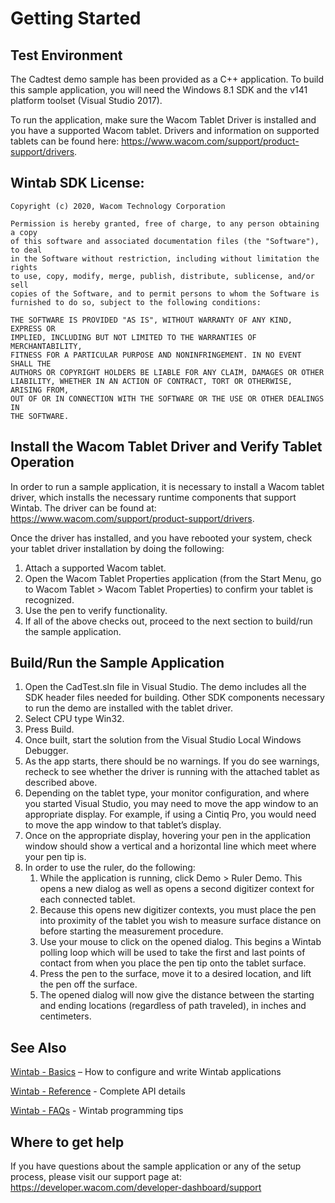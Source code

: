 # Getting Started

## Test Environment
The Cadtest demo sample has been provided as a C++ application. To build this sample application, you will need the Windows 8.1 SDK and the v141 platform toolset (Visual Studio 2017).

To run the application, make sure the Wacom Tablet Driver is installed and you have a supported Wacom tablet. Drivers and information on supported tablets can be found here: https://www.wacom.com/support/product-support/drivers.

## Wintab SDK License:
```
Copyright (c) 2020, Wacom Technology Corporation
   
Permission is hereby granted, free of charge, to any person obtaining a copy
of this software and associated documentation files (the "Software"), to deal
in the Software without restriction, including without limitation the rights
to use, copy, modify, merge, publish, distribute, sublicense, and/or sell
copies of the Software, and to permit persons to whom the Software is
furnished to do so, subject to the following conditions:
   
THE SOFTWARE IS PROVIDED "AS IS", WITHOUT WARRANTY OF ANY KIND, EXPRESS OR
IMPLIED, INCLUDING BUT NOT LIMITED TO THE WARRANTIES OF MERCHANTABILITY,
FITNESS FOR A PARTICULAR PURPOSE AND NONINFRINGEMENT. IN NO EVENT SHALL THE
AUTHORS OR COPYRIGHT HOLDERS BE LIABLE FOR ANY CLAIM, DAMAGES OR OTHER
LIABILITY, WHETHER IN AN ACTION OF CONTRACT, TORT OR OTHERWISE, ARISING FROM,
OUT OF OR IN CONNECTION WITH THE SOFTWARE OR THE USE OR OTHER DEALINGS IN
THE SOFTWARE.
```

## Install the Wacom Tablet Driver and Verify Tablet Operation
In order to run a sample application, it is necessary to install a Wacom tablet driver, which installs the necessary runtime components that support Wintab. The driver can be found at: https://www.wacom.com/support/product-support/drivers.

Once the driver has installed, and you have rebooted your system, check your tablet driver installation by doing the following:

1. Attach a supported Wacom tablet.
1. Open the Wacom Tablet Properties application (from the Start Menu, go to Wacom Tablet > Wacom Tablet Properties) to confirm your tablet is recognized.
1. Use the pen to verify functionality.
1. If all of the above checks out, proceed to the next section to build/run the sample application.

## Build/Run the Sample Application

1. Open the CadTest.sln file in Visual Studio. The demo includes all the SDK header files needed for building. Other SDK components necessary to run the demo are installed with the tablet driver.
1. Select CPU type Win32.
1. Press Build.
1. Once built, start the solution from the Visual Studio Local Windows Debugger.
1. As the app starts, there should be no warnings.  If you do see warnings, recheck to see whether the driver is running with the attached tablet as described above.
1. Depending on the tablet type, your monitor configuration, and where you started Visual Studio, you may need to move the app window to an appropriate display. For example, if using a Cintiq Pro, you would need to move the app window to that tablet’s display.
1. Once on the appropriate display, hovering your pen in the application window should show a vertical and a horizontal line which meet where your pen tip is.
1. In order to use the ruler, do the following:
	1. While the application is running, click Demo > Ruler Demo. This opens a new dialog as well as opens a second digitizer context for each connected tablet.
	1. Because this opens new digitizer contexts, you must place the pen into proximity of the tablet you wish to measure surface distance on before starting the measurement procedure.
	1. Use your mouse to click on the opened dialog. This begins a Wintab polling loop which will be used to take the first and last points of contact from when you place the pen tip onto the tablet surface.
	1. Press the pen to the surface, move it to a desired location, and lift the pen off the surface.
	1. The opened dialog will now give the distance between the starting and ending locations (regardless of path traveled), in inches and centimeters.


## See Also
[Wintab - Basics](https://developer-docs.wacom.com/intuos-cintiq-business-tablets/docs/wintab-basics) – How to configure and write Wintab applications

[Wintab - Reference](https://developer-docs.wacom.com/intuos-cintiq-business-tablets/docs/wintab-reference) - Complete API details

[Wintab - FAQs](https://developer-docs.wacom.com/intuos-cintiq-business-tablets/docs/wintab-faqs) - Wintab programming tips


## Where to get help
If you have questions about the sample application or any of the setup process, please visit our support page at: https://developer.wacom.com/developer-dashboard/support

